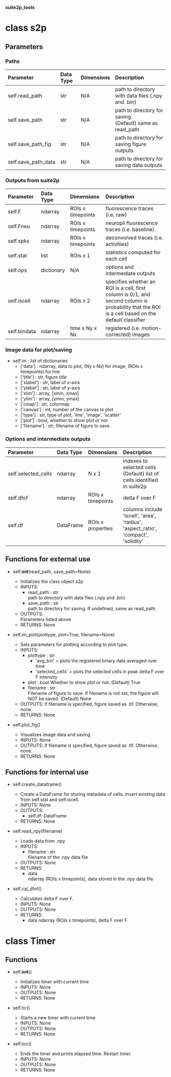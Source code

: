 **suite2p_tools** <br>
# class s2p
## Parameters
### Paths
| Parameter            | Data Type | Dimensions  | Description                                                   |
| :------------------- | :-------- | :---------- | :------------------------------------------------------------ |
| self.read_path       | str       | N/A         | path to directory with data files (.npy and .bin)             |
| self.save_path       | str       | N/A         | path to directory for saving. <br>(Default) same as read_path |
| self.save_path_fig   | str       | N/A         | path to directory for saving figure outputs                   |
| self.save_path_data  | str       | N/A         | path to directory for saving data outputs                     |

### Outputs from suite2p
| Parameter            | Data Type  | Dimensions        | Description                                               |
| :------------------- | :--------- | :---------------- | :-------------------------------------------------------- |
| self.F               | ndarray    | ROIs x timepoints | fluorescence traces (i.e. raw)                            |
| self.Fneu            | ndarray    | ROIs x timepoints | neuropil fluorescence traces (i.e. baseline)              |
| self.spks            | ndarray    | ROIs x timepoints | deconvolved traces (i.e. activities)                      |
| self.stat            | list       | ROIs x 1          | statistics computed for each cell                         |
| self.ops             | dictionary | N/A               | options and intermediate outputs                          |
| self.iscell          | ndarray    | ROIs x 2          | specifies whether an ROI is a cell, first column is 0/1, and second column is probability that the ROI is a cell based on the default classifier |
| self.bindata         | ndarray    | time x Ny x Nx    | registered (i.e. motion-corrected) images                 |

### Image data for plot/saving
- self.im            : list of dictionaries
    - ['data']     : ndarray, data to plot, (Ny x Nx) for image, (ROIs x timepoints) for line
    - ['title']    : str, figure title
    - ['xlabel']   : str, label of x-axis
    - ['ylabel']   : str, label of y-axis
    - ['xlim']     : array, [xmin, xmax]
    - ['ylim']     : array, [ymin, ymax]
    - ['cmap']     : str, colormap
    - ['canvas']   : int, number of the canvas to plot
    - ['type']     : str, type of plot, 'line', 'image', 'scatter'
    - ['plot']     : bool, whether to show plot or not
    - ['filename'] : str, filename of figure to save.

### Options and intermediate outputs
| Parameter           | Data Type | Dimensions        | Description                                                                        |
|:--------------------|:----------|:------------------|:-----------------------------------------------------------------------------------|
| self.selected_cells | ndarray   | N x 1             | indexes to selected cells <br>(Default) list of cells identified in suite2p        |
| self.dfof           | ndarray   | ROIs x timepoints | delta F over F                                                                     |
| self.df             | DataFrame | ROIs x properties | columns include 'iscell', 'area', 'radius', 'aspect_ratio', 'compact', 'solidity'  |

## Functions for external use
- self.__init__(read_path, save_path=None)
    - Initializes the class object s2p
    - INPUTS:
        - read_path : str <br>
            path to directory with data files (.npy and .bin)
        - save_path : str <br>
            path to directory for saving. If undefined, same as read_path.
    - OUTPUTS: <br>
        Parameters listed above
    - RETURNS: None

- self.im_plot(plottype, plot=True, filename=None)
    - Sets parameters for plotting according to plot type.
    - INPUTS:
        - plottype : str <br>
            - 'avg_bin'    = plots the registered binary data averaged over time
            - 'selected_cells' = plots the selected cells in peak delta F over F intensity
        - plot : bool
            Whether to show plot or not. (Default) True
        - filename : str <br>
            Filename of figure to save. If filename is not set, the figure will NOT be saved. (Default) None
    - OUTPUTS: If filename is specified, figure saved as .tif. Otherwise, none.
    - RETURNS: None

- self.plot_fig()
    - Visualizes image data and saving
    - INPUTS: None
    - OUTPUTS: If filename is specified, figure saved as .tif. Otherwise, none.
    - RETURNS: None

## Functions for internal use
- self.create_dataframe()
    - Create a DataFrame for storing metadata of cells. Insert existing data from self.stat and self.iscell.
    - INPUTS: None
    - OUTPUTS:
        - self.df: DataFrame
    - RETURNS: None
- self.read_npy(filename)
    - Loads data from .npy
    - INPUTS:
        - filename : str <br>
            filename of the .npy data file
    - OUTPUTS: None
    - RETURNS:
        - data <br>
            ndarray (ROIs x timepoints), data stored in the .npy data file

- self.cal_dfof()
    - Calculates delta F over F.
    - INPUTS: None
    - OUTPUTS: None
    - RETURNS:
        - data
            ndarray (ROIs x timepoints), delta F over F


# class Timer
## Functions
- self.__init__()
    - Initializes timer with current time
    - INPUTS: None
    - OUTPUTS: None
    - RETURNS: None

- self.tic()
    - Starts a new timer with current time
    - INPUTS: None
    - OUTPUTS: None
    - RETURNS: None
    
- self.toc()
    - Ends the timer and prints elapsed time. Restart timer.
    - INPUTS: None
    - OUTPUTS: None
    - RETURNS: None
